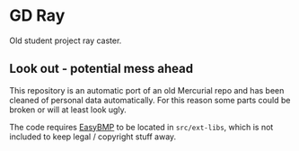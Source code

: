 # GD Ray

Old student project ray caster.

## Look out - potential mess ahead

This repository is an automatic port of an old Mercurial repo and has been cleaned of personal data automatically.
For this reason some parts could be broken or will at least look ugly.

The code requires [EasyBMP](http://easybmp.sourceforge.net/) to be located in `src/ext-libs`, which is not included to keep legal / copyright stuff away.
